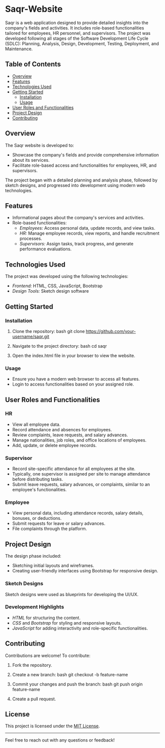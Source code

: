 # Saqr-Website

Saqr is a web application designed to provide detailed insights into the company's fields and activities. It includes role-based functionalities tailored for employees, HR personnel, and supervisors. The project was developed following all stages of the Software Development Life Cycle (SDLC): Planning, Analysis, Design, Development, Testing, Deployment, and Maintenance.

## Table of Contents
- [Overview](#overview)
- [Features](#features)
- [Technologies Used](#technologies-used)
- [Getting Started](#getting-started)
  - [Installation](#installation)
  - [Usage](#usage)
- [User Roles and Functionalities](#user-roles-and-functionalities)
- [Project Design](#project-design)
- [Contributing](#contributing)

## Overview
The Saqr website is developed to:
- Showcase the company's fields and provide comprehensive information about its services.
- Facilitate role-based access and functionalities for employees, HR, and supervisors.

The project began with a detailed planning and analysis phase, followed by sketch designs, and progressed into development using modern web technologies.

## Features
- Informational pages about the company's services and activities.
- Role-based functionalities:
  - *Employees:* Access personal data, update records, and view tasks.
  - *HR:* Manage employee records, view reports, and handle recruitment processes.
  - *Supervisors:* Assign tasks, track progress, and generate performance evaluations.

## Technologies Used
The project was developed using the following technologies:
- *Frontend:* HTML, CSS, JavaScript, Bootstrap
- *Design Tools:* Sketch design software

## Getting Started

### Installation
1. Clone the repository:
   bash
   git clone https://github.com/your-username/saqr.git
   
2. Navigate to the project directory:
   bash
   cd saqr
   
3. Open the index.html file in your browser to view the website.

### Usage
- Ensure you have a modern web browser to access all features.
- Login to access functionalities based on your assigned role.

## User Roles and Functionalities

### HR
- View all employee data.
- Record attendance and absences for employees.
- Review complaints, leave requests, and salary advances.
- Manage nationalities, job roles, and office locations of employees.
- Add, update, or delete employee records.

### Supervisor
- Record site-specific attendance for all employees at the site.
- Typically, one supervisor is assigned per site to manage attendance before distributing tasks.
- Submit leave requests, salary advances, or complaints, similar to an employee's functionalities.

### Employee
- View personal data, including attendance records, salary details, bonuses, or deductions.
- Submit requests for leave or salary advances.
- File complaints through the platform.

## Project Design
The design phase included:
- Sketching initial layouts and wireframes.
- Creating user-friendly interfaces using Bootstrap for responsive design.

### Sketch Designs
Sketch designs were used as blueprints for developing the UI/UX.

### Development Highlights
- *HTML* for structuring the content.
- *CSS* and *Bootstrap* for styling and responsive layouts.
- *JavaScript* for adding interactivity and role-specific functionalities.

## Contributing
Contributions are welcome! To contribute:
1. Fork the repository.
2. Create a new branch:
   bash
   git checkout -b feature-name
   
3. Commit your changes and push the branch:
   bash
   git push origin feature-name
   
4. Create a pull request.

## License
This project is licensed under the [MIT License](LICENSE).

---

Feel free to reach out with any questions or feedback!

